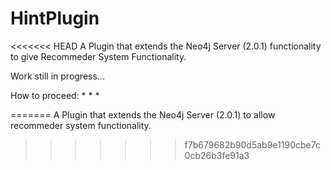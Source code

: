 HintPlugin
==========

<<<<<<< HEAD
A Plugin that extends the Neo4j Server (2.0.1) functionality to give Recommeder System Functionality.

Work still in progress...

How to proceed:
*
*
*

=======
A Plugin that extends the Neo4j Server (2.0.1) to allow recommeder system functionality.
>>>>>>> f7b679682b90d5ab9e1190cbe7c0cb26b3fe91a3
